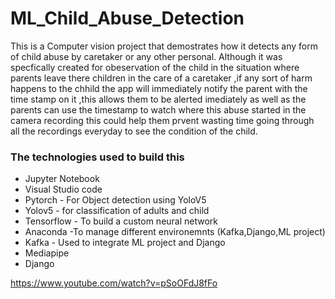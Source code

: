 # ML_Child_Abuse_Detection
This is a Computer vision project that demostrates how it detects any form of child abuse by caretaker or any other personal.
Although it was specfically created for obeservation of the child in the situation where parents leave there children in the care
of a caretaker ,if any sort of harm happens to the chhild the app will immediately notify the parent with the time stamp on it ,this allows
them to be alerted imediately as well as the parents can use the timestamp to watch where this abuse started in the camera recording this could help them prvent
wasting time going through all the recordings everyday to see the condition of the child.

### The technologies used to build this
* Jupyter Notebook 
* Visual Studio code 
* Pytorch - For Object detection using YoloV5
* Yolov5 - for classification of adults and child
* Tensorflow - To build a custom neural network
* Anaconda -To manage different environemnts (Kafka,Django,ML project)
* Kafka - Used to integrate ML project and Django 
* Mediapipe
* Django

https://www.youtube.com/watch?v=pSoOFdJ8fFo
